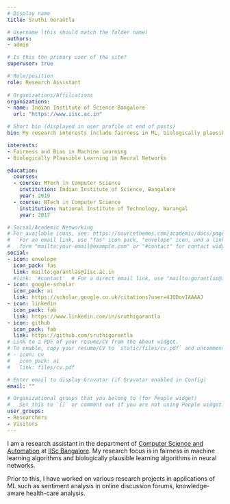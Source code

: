 ```yaml
---
# Display name
title: Sruthi Gorantla

# Username (this should match the folder name)
authors:
- admin

# Is this the primary user of the site?
superuser: true

# Role/position
role: Research Assistant
 
# Organizations/Affiliations
organizations:
- name: Indian Institute of Science Bangalore
  url: "https://www.iisc.ac.in"

# Short bio (displayed in user profile at end of posts)
bio: My research interests include fairness in ML, biologically plausible neural networks.

interests:
- Fairness and Bias in Machine Learning
- Biologically Plausible Learning in Neural Networks

education:
  courses:
  - course: MTech in Computer Science
    institution: Indian Institute of Science, Bangalore
    year: 2019
  - course: BTech in Computer Science
    institution: National Institute of Technology, Warangal
    year: 2017

# Social/Academic Networking
# For available icons, see: https://sourcethemes.com/academic/docs/page-builder/#icons
#   For an email link, use "fas" icon pack, "envelope" icon, and a link in the
#   form "mailto:your-email@example.com" or "#contact" for contact widget.
social:
- icon: envelope
  icon_pack: fas
  link: mailto:gorantlas@iisc.ac.in
  #link: '#contact'  # For a direct email link, use "mailto:gorantlas@iisc.ac.in".
- icon: google-scholar
  icon_pack: ai
  link: https://scholar.google.co.uk/citations?user=4JQDovIAAAAJ
- icon: linkedin
  icon_pack: fab
  link: https://www.linkedin.com/in/sruthigorantla
- icon: github
  icon_pack: fab
  link: https://github.com/sruthigorantla
# Link to a PDF of your resume/CV from the About widget.
# To enable, copy your resume/CV to `static/files/cv.pdf` and uncomment the lines below.
# - icon: cv
#   icon_pack: ai
#   link: files/cv.pdf

# Enter email to display Gravatar (if Gravatar enabled in Config)
email: ""

# Organizational groups that you belong to (for People widget)
#   Set this to `[]` or comment out if you are not using People widget.
user_groups:
- Researchers
- Visitors
---
```


I am a research assistant in the department of [Computer Science and Automation](https://www.csa.iisc.ac.in) at [IISc Bangalore](https://www.csa.iisc.ac.in). My research focus is in fairness in machine learning algorithms and biologically plausible learning algorithms in neural networks.

Prior to this, I have worked on various research projects in applications of ML such as sentiment analysis in online discussion forums, knowledge-aware health-care analysis.
